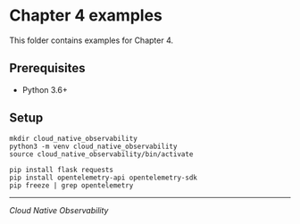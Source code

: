 # Chapter 4 examples

This folder contains examples for Chapter 4.

## Prerequisites

- Python 3.6+

## Setup

```
mkdir cloud_native_observability
python3 -m venv cloud_native_observability
source cloud_native_observability/bin/activate

pip install flask requests
pip install opentelemetry-api opentelemetry-sdk
pip freeze | grep opentelemetry
```

---

_Cloud Native Observability_
